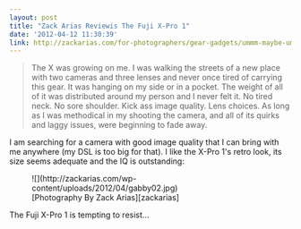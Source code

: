 ```yaml
---
layout: post
title: "Zack Arias Reviewis The Fuji X-Pro 1"
date: '2012-04-12 11:30:39'
link: http://zackarias.com/for-photographers/gear-gadgets/ummm-maybe-ummm-yes-fuji-x-pro-1-review/
---
```


> The X was growing on me. I was walking the streets of a new place with two cameras and three lenses and never once tired of carrying this gear. It was hanging on my side or in a pocket. The weight of all of it was distributed around my person and I never felt it. No tired neck. No sore shoulder. Kick ass image quality. Lens choices. As long as I was methodical in my shooting the camera, and all of its quirks and laggy issues, were beginning to fade away.

I am searching  for a camera with good image quality that I can bring with me anywhere (my DSL is too big for that).
I like the X-Pro 1's retro look, its size seems adequate and the IQ is outstanding:

<figure>
![](http://zackarias.com/wp-content/uploads/2012/04/gabby02.jpg)
<figcaption>[Photography By Zack Arias][zackarias]</figcaption>
</figure>

The Fuji X-Pro 1 is tempting to resist...

[zackarias]: http://zackarias.com/
